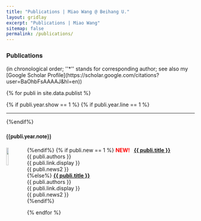 ```yaml
---
title: "Publications | Miao Wang @ Beihang U."
layout: gridlay
excerpt: "Publications | Miao Wang"
sitemap: false
permalink: /publications/
---
```



<!-- ### **Publications** -->

<div><h3 style="font-family: Helvetica Neue,Source Sans Pro,Arial"><b>Publications</b></h3></div>
(in chronological order; ''*'' stands for corresponding author; see also my [Google Scholar Profile](https://scholar.google.com/citations?user=BaOhbFsAAAAJ&hl=en))

<br>

<!-- ### *Research Highlights*

(See full list [below](#full-list) or go to [Google Scholar](https://scholar.google.com/citations?user=AAwLfKUAAAAJ&hl=en))

{% assign number_printed = 0 %}
{% for publi in site.data.publist %}

{% assign even_odd = number_printed | modulo: 2 %}
{% if publi.highlight == 1 %}

{% if even_odd == 0 %}
<div class="row">
{% endif %}

<div class="col-sm-6 clearfix">
 <div class="well">
  <pubtit>{{ publi.title }}</pubtit>
  <img src="{{ site.url }}{{ site.baseurl }}/images/pubpic/{{ publi.image }}" class="img-responsive" width="33%" style="float: left" />
  <p>{{ publi.description }}</p>
  <p><em>{{ publi.authors }}</em></p>
  <p><strong><a href="{{ publi.link.url }}">{{ publi.link.display }}</a></strong></p>
  <p class="text-danger"><strong> {{ publi.news1 }}</strong></p>
  <p> {{ publi.news2 }}</p>
 </div>
</div>

{% assign number_printed = number_printed | plus: 1 %}

{% if even_odd == 1 %}
</div>
{% endif %}

{% endif %}
{% endfor %}

{% assign even_odd = number_printed | modulo: 2 %}
{% if even_odd == 1 %}
</div>
{% endif %}

<p> &nbsp; </p> -->


<!-- ### *Full List* -->


{% for publi in site.data.publist %}

{% if publi.year.show == 1 %}
{% if publi.year.line == 1 %}
<hr>
{%endif%}
<div><h4 style="font-family: Helvetica Neue,Source Sans Pro,Arial"><b>{{publi.year.note}}</b></h4></div> 
{%endif%}

<img src="{{ site.url }}{{ site.baseurl }}/images/paperpic/{{ publi.image }}" class="img-responsive" width="11%" style="float: left; margin-top: 0.5%" />
<!-- <img src="{{ site.url }}{{ site.baseurl }}/images/paperpic/{{ publi.image }}" class="img-responsive" width="10%" style="float: left" /> -->
{% if publi.new == 1 %}
  <b style="color:red">NEW! &nbsp;</b> <a href="{{ publi.link.url }}"><b>{{ publi.title }}</b></a><br>
  {{ publi.authors }}<br />
  {{ publi.link.display }}<br />
  {{ publi.news2 }} <br/> 
{%else%}
  <a href="{{ publi.link.url }}"><b>{{ publi.title }}</b></a><br> 
  {{ publi.authors }}<br />
  {{ publi.link.display }}<br />
  {{ publi.news2 }} <br/> 
{%endif%}


  

{% endfor %}




<!-- {% for publi in site.data.publist %}
  <img src="{{ site.url }}{{ site.baseurl }}/images/pubpic/{{ publi.image }}" class="img-responsive" width="10%" style="float: left" />
  {{ publi.title }} <br />
  <em>{{ publi.authors }} </em><br />
  <a href="{{ publi.link.url }}">{{ publi.link.display }}</a>

{% endfor %} -->


